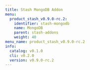 ```yaml
---
title: Stash MongoDB Addon
menu:
  product_stash_v0.9.0-rc.2:
    identifier: stash-mongodb
    name: MongoDB
    parent: stash-addons
    weight: 40
menu_name: product_stash_v0.9.0-rc.2
info:
  catalog: v0.1.0
  cli: v0.2.0
  version: v0.9.0-rc.2
---
```


